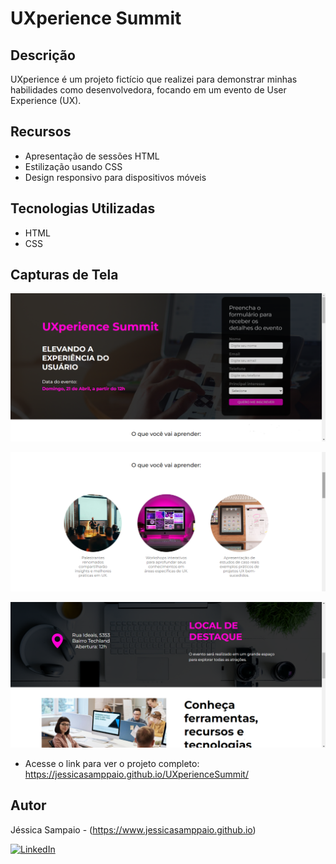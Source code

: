 # UXperience Summit

## Descrição
UXperience é um projeto fictício que realizei para demonstrar minhas habilidades como desenvolvedora, focando em um evento de User Experience (UX).

## Recursos
- Apresentação de sessões HTML
- Estilização usando CSS
- Design responsivo para dispositivos móveis

## Tecnologias Utilizadas
- HTML
- CSS

## Capturas de Tela

![Screenshot 1](./img/header-projeto.png)


![Screenshot 2](./img/descricao-evento.png)


![Screenshot 3](./img/local-evento.png)

- Acesse o link para ver o projeto completo: https://jessicasamppaio.github.io/UXperienceSummit/

## Autor
Jéssica Sampaio - (https://www.jessicasamppaio.github.io)

[![LinkedIn](https://img.shields.io/badge/-LinkedIn-0077B5?style=flat-square&logo=linkedin&logoColor=white)](https://www.linkedin.com/in/jessicasamppaio)